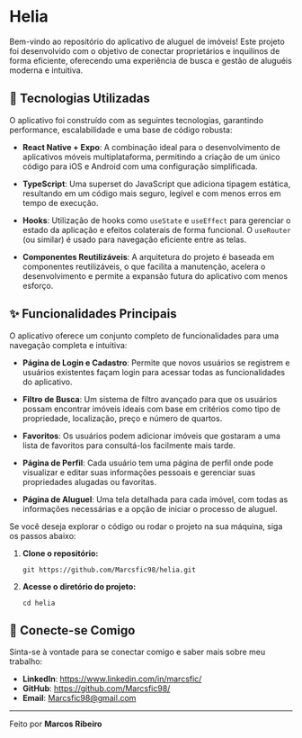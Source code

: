# Helia

Bem-vindo ao repositório do aplicativo de aluguel de imóveis! Este projeto foi desenvolvido com o objetivo de conectar proprietários e inquilinos de forma eficiente, oferecendo uma experiência de busca e gestão de aluguéis moderna e intuitiva.

## 🚀 Tecnologias Utilizadas

O aplicativo foi construído com as seguintes tecnologias, garantindo performance, escalabilidade e uma base de código robusta:

* **React Native + Expo**: A combinação ideal para o desenvolvimento de aplicativos móveis multiplataforma, permitindo a criação de um único código para iOS e Android com uma configuração simplificada.

* **TypeScript**: Uma superset do JavaScript que adiciona tipagem estática, resultando em um código mais seguro, legível e com menos erros em tempo de execução.

* **Hooks**: Utilização de hooks como `useState` e `useEffect` para gerenciar o estado da aplicação e efeitos colaterais de forma funcional. O `useRouter` (ou similar) é usado para navegação eficiente entre as telas.

* **Componentes Reutilizáveis**: A arquitetura do projeto é baseada em componentes reutilizáveis, o que facilita a manutenção, acelera o desenvolvimento e permite a expansão futura do aplicativo com menos esforço.

## ✨ Funcionalidades Principais

O aplicativo oferece um conjunto completo de funcionalidades para uma navegação completa e intuitiva:

* **Página de Login e Cadastro**: Permite que novos usuários se registrem e usuários existentes façam login para acessar todas as funcionalidades do aplicativo.

* **Filtro de Busca**: Um sistema de filtro avançado para que os usuários possam encontrar imóveis ideais com base em critérios como tipo de propriedade, localização, preço e número de quartos.

* **Favoritos**: Os usuários podem adicionar imóveis que gostaram a uma lista de favoritos para consultá-los facilmente mais tarde.

* **Página de Perfil**: Cada usuário tem uma página de perfil onde pode visualizar e editar suas informações pessoais e gerenciar suas propriedades alugadas ou favoritas.

* **Página de Aluguel**: Uma tela detalhada para cada imóvel, com todas as informações necessárias e a opção de iniciar o processo de aluguel.

Se você deseja explorar o código ou rodar o projeto na sua máquina, siga os passos abaixo:

1. **Clone o repositório:**
   ```
   git https://github.com/Marcsfic98/helia.git
   ```
2. **Acesse o diretório do projeto:**
   ```
   cd helia
   ```


## 🤝 Conecte-se Comigo

Sinta-se à vontade para se conectar comigo e saber mais sobre meu trabalho:

* **LinkedIn**: https://www.linkedin.com/in/marcsfic/
* **GitHub**: https://github.com/Marcsfic98/
* **Email**: Marcsfic98@gmail.com

---

Feito  por **Marcos Ribeiro**
